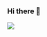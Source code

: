 ### Hi there 👋
<img src="https://img.shields.io/badge/아이콘내용-#6DB33F?style=flat&logo=Spring&logoColor=white"/>

<!--
**rlaalst22/rlaalst22** is a ✨ _special_ ✨ repository because its `README.md` (this file) appears on your GitHub profile.

Here are some ideas to get you started:

- 🔭 I’m currently working on ...
- 🌱 I’m currently learning ...
- 👯 I’m looking to collaborate on ...
- 🤔 I’m looking for help with ...
- 💬 Ask me about ...
- 📫 How to reach me: ...
- 😄 Pronouns: ...
- ⚡ Fun fact: ...
-->

